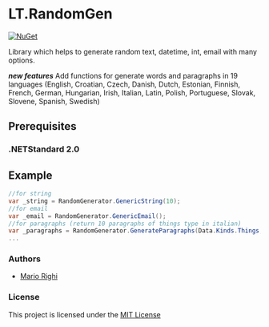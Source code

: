 # LT.RandomGen
[![NuGet](https://img.shields.io/nuget/v/Nuget.Core.svg)](https://www.nuget.org/packages/LT.RandomGen)

Library which helps to generate random text, datetime, int, email with many options.

**_new features_**  Add functions for generate words and paragraphs in 19 languages (English, Croatian, Czech, Danish, Dutch, Estonian, Finnish, French, German, Hungarian, Irish, Italian, Latin, Polish, Portuguese, Slovak, Slovene, Spanish, Swedish)

## Prerequisites

### .NETStandard 2.0



## Example 

```c#
//for string
var _string = RandomGenerator.GenericString(10);
//for email
var _email = RandomGenerator.GenericEmail();
//for paragraphs (return 10 paragraphs of things type in italian)
var _paragraphs = RandomGenerator.GenerateParagraphs(Data.Kinds.Things,10,Data.Languages.Italian);
...
```

### Authors

- [Mario Righi](http://www.mariorighi.com)

### License

This project is licensed under the [MIT License](https://choosealicense.com/licenses/mit/)